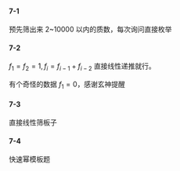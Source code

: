 #### 7-1

预先筛出来 2~10000 以内的质数，每次询问直接枚举

#### 7-2

$f_1=f_2=1,f_i=f_{i-1}+f_{i-2}$ 直接线性递推就行。

有个奇怪的数据 $f_1=0$，感谢玄神提醒

#### 7-3

直接线性筛板子

#### 7-4

快速幂模板题
